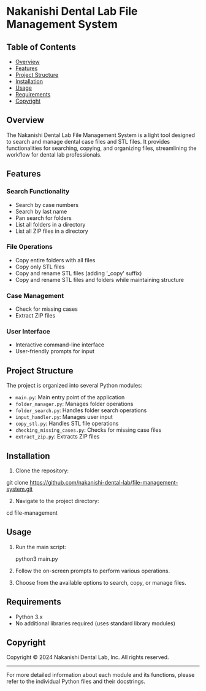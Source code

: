 # Nakanishi Dental Lab File Management System

## Table of Contents
- [Overview](#overview)
- [Features](#features)
- [Project Structure](#project-structure)
- [Installation](#installation)
- [Usage](#usage)
- [Requirements](#requirements)
- [Copyright](#copyright)

## Overview

The Nakanishi Dental Lab File Management System is a light tool designed to search and manage dental case files and STL files. It provides functionalities for searching, copying, and organizing files, streamlining the workflow for dental lab professionals.

## Features

### Search Functionality
- Search by case numbers
- Search by last name
- Pan search for folders
- List all folders in a directory
- List all ZIP files in a directory

### File Operations
- Copy entire folders with all files
- Copy only STL files
- Copy and rename STL files (adding '_copy' suffix)
- Copy and rename STL files and folders while maintaining structure

### Case Management
- Check for missing cases
- Extract ZIP files

### User Interface
- Interactive command-line interface
- User-friendly prompts for input

## Project Structure

The project is organized into several Python modules:

- `main.py`: Main entry point of the application
- `folder_manager.py`: Manages folder operations
- `folder_search.py`: Handles folder search operations
- `input_handler.py`: Manages user input
- `copy_stl.py`: Handles STL file operations
- `checking_missing_cases.py`: Checks for missing case files
- `extract_zip.py`: Extracts ZIP files

## Installation

1. Clone the repository:

  git clone https://github.com/nakanishi-dental-lab/file-management-system.git

2. Navigate to the project directory:

  cd file-management

## Usage

1. Run the main script:

   python3 main.py

3. Follow the on-screen prompts to perform various operations.
4. Choose from the available options to search, copy, or manage files.

## Requirements

- Python 3.x
- No additional libraries required (uses standard library modules)

## Copyright

Copyright © 2024 Nakanishi Dental Lab, Inc. All rights reserved.

---

For more detailed information about each module and its functions, please refer to the individual Python files and their docstrings.
